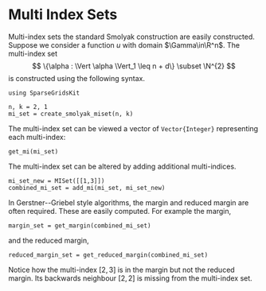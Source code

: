 # Multi Index Sets

Multi-index sets the standard Smolyak construction are easily constructed.
Suppose we consider a function $u$ with domain $\Gamma\in\R^n$.
The multi-index set
$$ \{\alpha : \Vert \alpha \Vert_1 \leq n + d\} \subset \N^{2} $$
is constructed using the following syntax.
```@example misets
using SparseGridsKit

n, k = 2, 1
mi_set = create_smolyak_miset(n, k)
```
The multi-index set can be viewed a vector of `Vector{Integer}` representing each multi-index:
```@example misets
get_mi(mi_set)
```
The multi-index set can be altered by adding additional multi-indices.
```@example misets
mi_set_new = MISet([[1,3]]) 
combined_mi_set = add_mi(mi_set, mi_set_new)
```

In Gerstner--Griebel style algorithms, the margin and reduced margin are often required.
These are easily computed.
For example the margin,
```@example misets
margin_set = get_margin(combined_mi_set)
```
and the reduced margin,
```@example misets
reduced_margin_set = get_reduced_margin(combined_mi_set)
```
Notice how the multi-index $[2,3]$ is in the margin but not the reduced margin.
Its backwards neighbour $[2,2]$ is missing from the multi-index set.